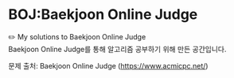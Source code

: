 # BOJ:Baekjoon Online Judge

✏️ My solutions to Baekjoon Online Judge<br>
Baekjoon Online Judge를 통해 알고리즘 공부하기 위해 만든 공간입니다.

문제 출처:
Baekjoon Online Judge
(https://www.acmicpc.net/)
